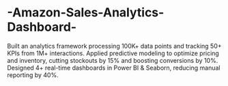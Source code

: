 # -Amazon-Sales-Analytics-Dashboard-
Built an analytics framework processing 100K+ data points and tracking 50+ KPIs from 1M+ interactions. 
Applied predictive modeling to optimize pricing and inventory, cutting stockouts by 15% and boosting conversions by 10%.
Designed 4+ real-time dashboards in Power BI &amp; Seaborn, reducing manual reporting by 40%.
